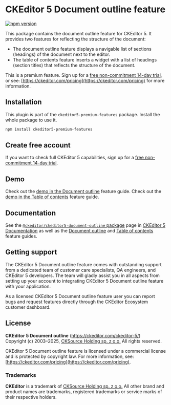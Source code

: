 CKEditor&nbsp;5 Document outline feature
========================================

[![npm version](https://badge.fury.io/js/%40ckeditor%2Fckeditor5-document-outline.svg)](https://www.npmjs.com/package/@ckeditor/ckeditor5-document-outline)

This package contains the document outline feature for CKEditor&nbsp;5. It provides two features for reflecting the structure of the document:

* The document outline feature displays a navigable list of sections (headings) of the document next to the editor.
* The table of contents feature inserts a widget with a list of headings (section titles) that reflects the structure of the document.

This is a premium feature. Sign up for a [free non-commitment 14-day trial](https://portal.ckeditor.com/checkout?plan=free), or see: [https://ckeditor.com/pricing](https://ckeditor.com/pricing) for more information.

## Installation

This plugin is part of the `ckeditor5-premium-features` package. Install the whole package to use it.

```bash
npm install ckeditor5-premium-features
```

## Create free account

If you want to check full CKEditor&nbsp;5 capabilities, sign up for a [free non-commitment 14-day trial](https://portal.ckeditor.com/checkout?plan=free).

## Demo

Check out the [demo in the Document outline](https://ckeditor.com/docs/ckeditor5/latest/features/document-outline.html#demo) feature guide.
Check out the [demo in the Table of contents](https://ckeditor.com/docs/ckeditor5/latest/features/table-of-contents.html#demo) feature guide.

## Documentation

See the [`@ckeditor/ckeditor5-document-outline` package](https://ckeditor.com/docs/ckeditor5/latest/api/document-outline.html) page in [CKEditor&nbsp;5 Documentation](https://ckeditor.com/docs/ckeditor5/latest/) as well as the [Document outline](https://ckeditor.com/docs/ckeditor5/latest/features/document-outline.html) and [Table of contents](https://ckeditor.com/docs/ckeditor5/latest/features/table-of-contents.html) feature guides.

## Getting support

The CKEditor&nbsp;5 Document outline feature comes with outstanding support from a dedicated team of customer care specialists, QA engineers, and CKEditor&nbsp;5 developers. The team will gladly assist you in all aspects from setting up your account to integrating CKEditor&nbsp;5 Document outline feature with your application.

As a licensed CKEditor&nbsp;5 Document outline feature user you can report bugs and request features directly through the CKEditor Ecosystem customer dashboard.

## License

**CKEditor&nbsp;5 Document outline** (https://ckeditor.com/ckeditor-5/)<br>
Copyright (c) 2003–2025, [CKSource Holding sp. z o.o.](https://cksource.com)  All rights reserved.

CKEditor&nbsp;5 Document outline feature is licensed under a commercial license and is protected by copyright law. For more information, see: [https://ckeditor.com/pricing](https://ckeditor.com/pricing).

### Trademarks

**CKEditor** is a trademark of [CKSource Holding sp. z o.o.](https://cksource.com)  All other brand and product names are trademarks, registered trademarks or service marks of their respective holders.
